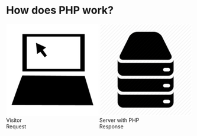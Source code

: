 # How does PHP work?

<div style="width:50%; float:left">
    <img src="resources/computer.png" width="250px">
    <br />
    Visitor<br />
    Request
</div>
<div style="width:50%; float:left">
    <img src="resources/server.png" width="250px">
    <br />
    Server with PHP<br />
    Response
</div>
